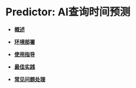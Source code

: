 # Predictor: AI查询时间预测<a name="ZH-CN_TOPIC_0289900436"></a>

-   **[概述](概述-40.md)**  

-   **[环境部署](环境部署-20.md)**  

-   **[使用指导](使用指导-20.md)**  

-   **[最佳实践](最佳实践.md)**  

-   **[常见问题处理](常见问题处理.md)**  


